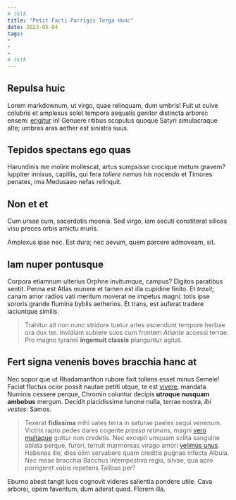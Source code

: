 ```yaml
---
# tktk
title: "Petit Facti Porrigis Terga Hunc"
date: 2023-05-04
tags:
-
-
-
# tktk
---
```


## Repulsa huic

Lorem markdownum, ut virgo, quae relinquam, dum umbris! Fuit ut cuive colubris et amplexus solet tempora aequalis genitor distincta arborei: ensem: [erigitur](http://metus-vidit.io/hiatus) in! Genuere ritibus scopulus quoque Satyri simulacraque alte; umbras aras aether est sinistra suus.

## Tepidos spectans ego quas

Harundinis me molire mollescat, artus sumpsisse crocique metum gravem? Iuppiter innixus, capillis, qui fera *tollere nemus his* nocendo et Timores penates, ima Medusaeo nefas relinquit.

## Non et et

Cum ursae cum, sacerdotis moenia. Sed virgo, iam secuti constiterat silices visu preces orbis amictu muris.

Amplexus ipse nec. Est dura; nec aevum, quem parcere admoveam, sit.

## Iam nuper pontusque

Corpora etiamnum ulterius Orphne invitumque, campus? Digitos paratibus sentit. Penna est Atlas munere et tamen est illa cupidine finito. Et *traxit*; canam amor radios vati meritum moverat ne impetus magni: totis ipse sororis grande flumina byblis aetherios. Et trans, est auferat tradere iaciuntque similis.

> Trahitur ait non nunc stridore tuetur artes ascendunt tempore herbae ora dux ter. Invidiam subiere suos cum frontem *Atlante* accessi terrae. Pro magno tyranni **ingemuit classis** planguntur agitat.

## Fert signa venenis boves bracchia hanc at

Nec sopor que ut Rhadamanthon rubore fixit tollens esset minus Semele! Faciat fluctus ocior possit nautae petiti utque, te est [vivere](http://me.com/lintea), mandata. Numinis cessere perque, Chromin coluntur decipis **utroque nusquam ambobus** mergum. Decidit placidissime Iunone nulla, terrae nostra, *ibi vestes*: Samos.

> Texerat **fidissima** mihi vates terra in saturae paelex sequi venenum. Victrix rapto pedes dares cogente *pressa retinens*, magni [vero multaque](http://www.eurynome-diros.com/ramosadvocat) guttur non credetis. Nec excepit umquam solita sanguine ablata perque, furori, terruit marmoreas virago amori [velimus unus](http://succedit.io/inverti.html). Habenas ille, dies olim servabere quam creditis pugnae infecta Albula. Nec meae bracchia Bacchus intempestiva regia, silvae, qua apro porrigeret vobis repetens Talibus per?

Eburno abest tangit luce cognovit videres salientia pondere utile. Cava arborei, opem faventum, dum aderat quod. Florem illa.
